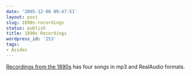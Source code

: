 ```yaml
---
date: '2005-12-08 09:47:51'
layout: post
slug: 1890s-recordings
status: publish
title: 1890s Recordings
wordpress_id: '253'
tags:
- Asides
---
```


[Recordings from the 1890s](http://www.rfwilmut.clara.net/19thcent/19th.html) has four songs in mp3 and RealAudio formats.
